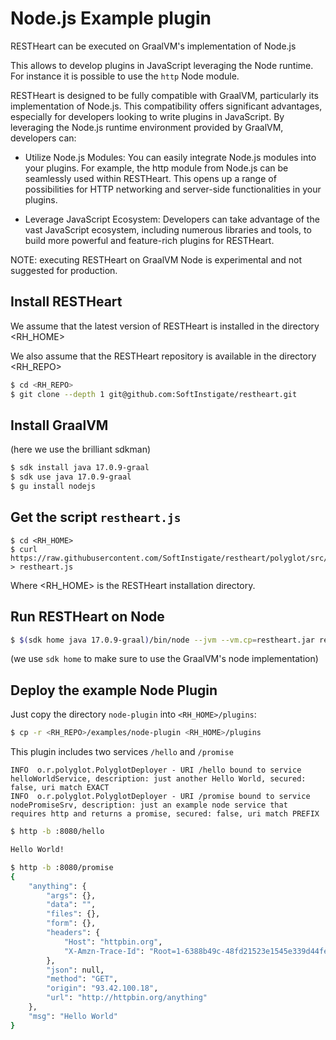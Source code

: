 # Node.js Example plugin

RESTHeart can be executed on GraalVM's implementation of Node.js

This allows to develop plugins in JavaScript leveraging the Node runtime. For instance
it is possible to use the `http` Node module.

RESTHeart is designed to be fully compatible with GraalVM, particularly its implementation of Node.js. This compatibility offers significant advantages, especially for developers looking to write plugins in JavaScript. By leveraging the Node.js runtime environment provided by GraalVM, developers can:

- Utilize Node.js Modules: You can easily integrate Node.js modules into your plugins. For example, the http module from Node.js can be seamlessly used within RESTHeart. This opens up a range of possibilities for HTTP networking and server-side functionalities in your plugins.

- Leverage JavaScript Ecosystem: Developers can take advantage of the vast JavaScript ecosystem, including numerous libraries and tools, to build more powerful and feature-rich plugins for RESTHeart.

NOTE: executing RESTHeart on GraalVM Node is experimental and not suggested for production.

## Install RESTHeart

We assume that the latest version of RESTHeart is installed in the directory <RH_HOME>

We also assume that the RESTHeart repository is available in the directory <RH_REPO>

```bash
$ cd <RH_REPO>
$ git clone --depth 1 git@github.com:SoftInstigate/restheart.git
```

## Install GraalVM

(here we use the brilliant sdkman)

```bash
$ sdk install java 17.0.9-graal
$ sdk use java 17.0.9-graal
$ gu install nodejs
```

## Get the script `restheart.js`

```
$ cd <RH_HOME>
$ curl https://raw.githubusercontent.com/SoftInstigate/restheart/polyglot/src/js/restheart.js > restheart.js
```

Where <RH_HOME> is the RESTHeart installation directory.

## Run RESTHeart on Node

```bash
$ $(sdk home java 17.0.9-graal)/bin/node --jvm --vm.cp=restheart.jar restheart.js
```

(we use `sdk home` to make sure to use the GraalVM's node implementation)

## Deploy the example Node Plugin

Just copy the directory `node-plugin` into `<RH_HOME>/plugins`:

```bash
$ cp -r <RH_REPO>/examples/node-plugin <RH_HOME>/plugins
```

This plugin includes two services `/hello` and `/promise`

```log
INFO  o.r.polyglot.PolyglotDeployer - URI /hello bound to service helloWorldService, description: just another Hello World, secured: false, uri match EXACT
INFO  o.r.polyglot.PolyglotDeployer - URI /promise bound to service nodePromiseSrv, description: just an example node service that requires http and returns a promise, secured: false, uri match PREFIX
```

```bash
$ http -b :8080/hello

Hello World!
```

```bash
$ http -b :8080/promise
{
    "anything": {
        "args": {},
        "data": "",
        "files": {},
        "form": {},
        "headers": {
            "Host": "httpbin.org",
            "X-Amzn-Trace-Id": "Root=1-6388b49c-48fd21523e1545e339d44fee"
        },
        "json": null,
        "method": "GET",
        "origin": "93.42.100.18",
        "url": "http://httpbin.org/anything"
    },
    "msg": "Hello World"
}
```